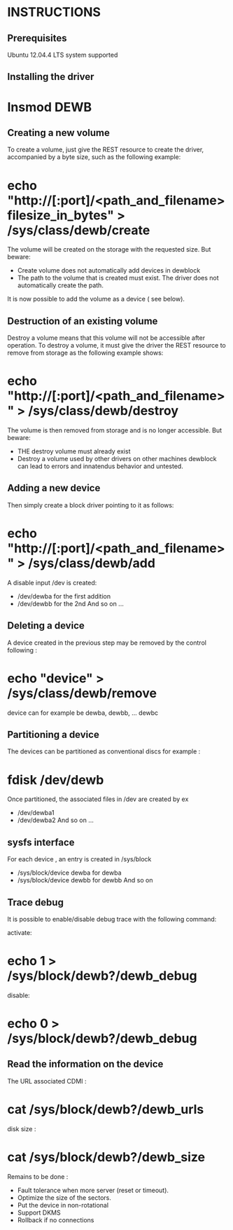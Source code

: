 INSTRUCTIONS
=============

Prerequisites
---------

Ubuntu 12.04.4 LTS system supported

Installing the driver
----------------------

# Insmod DEWB

Creating a new volume
----------------------------

To create a volume, just give the REST resource to create the driver,
accompanied by a byte size, such as the following example:
# echo "http://<ip>[:port]/<path_and_filename> filesize_in_bytes" > /sys/class/dewb/create

The volume will be created on the storage with the requested size.
But beware:
* Create volume does not automatically add devices in dewblock
* The path to the volume that is created must exist. The driver does not automatically create the path.

It is now possible to add the volume as a device ( see below).

Destruction of an existing volume
--------------------------------

Destroy a volume means that this volume will not be accessible after operation.
To destroy a volume, it must give the driver the REST resource to remove from storage
as the following example shows:
# echo "http://<ip>[:port]/<path_and_filename>" > /sys/class/dewb/destroy

The volume is then removed from storage and is no longer accessible.
But beware:
* THE destroy volume must already exist
* Destroy a volume used by other drivers on other machines dewblock
can lead to errors and innatendus behavior and untested.

Adding a new device
-------------------------

Then simply create a block driver pointing to it as follows:
# echo "http://<ip>[:port]/<path_and_filename>" > /sys/class/dewb/add

A disable input /dev is created:
* /dev/dewba for the first addition
* /dev/dewbb for the 2nd
And so on ...

Deleting a device
-----------------------

A device created in the previous step may be removed by the control
following :
# echo "device" > /sys/class/dewb/remove
device can for example be dewba, dewbb, ... dewbc

Partitioning a device
---------------------------

The devices can be partitioned as conventional discs
for example :

# fdisk /dev/dewb

Once partitioned, the associated files in /dev are created by ex
* /dev/dewba1
* /dev/dewba2
And so on ...

sysfs interface
---------------

For each device , an entry is created in /sys/block
* /sys/block/device dewba for dewba
* /sys/block/device dewbb for dewbb
And so on


Trace debug
---------------

It is possible to enable/disable debug trace with the following command:

activate:
# echo 1 > /sys/block/dewb?/dewb_debug
disable:
# echo 0 > /sys/block/dewb?/dewb_debug

Read the information on the device
-----------------------------------------

The URL associated CDMI :
# cat /sys/block/dewb?/dewb_urls
disk size :
# cat /sys/block/dewb?/dewb_size

Remains to be done :

* Fault tolerance when more server (reset or timeout).
* Optimize the size of the sectors.
* Put the device in non-rotational
* Support DKMS
* Rollback if no connections
